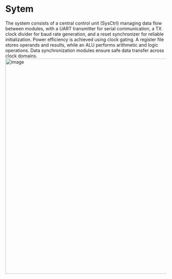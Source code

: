 # Sytem
 The system consists of a central control unit (SysCtrl) managing data flow between modules, with a UART transmitter for serial communication, a TX clock divider for baud rate generation, and a reset synchronizer for reliable initialization. Power efficiency is achieved using clock gating. A register file stores operands and results, while an ALU performs arithmetic and logic operations. Data synchronization modules ensure safe data transfer across clock domains.
<img width="1085" height="671" alt="image" src="https://github.com/user-attachments/assets/047195da-4012-47eb-9f7d-0646961a7630" />
